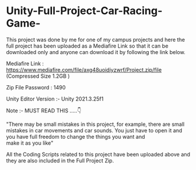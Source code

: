 # Unity-Full-Project-Car-Racing-Game-
This project was done by me for one of my campus projects and here the full project has been uploaded as a Mediafire Link so that it can be downloaded only and anyone can download it by following the link below.

Mediafire Link :  https://www.mediafire.com/file/axg48uoidiyzwrf/Project.zip/file (Compressed Size 1.2GB )

Zip File Password : 1490

Unity Editor Version :- Unity 2021.3.25f1


Note :- MUST READ THIS .....👇

"There may be small mistakes in this project, for example, there are small mistakes in car movements and car sounds.  You just have to open it and you have full freedom to change the things you want and make it as you like"

All the Coding Scripts related to this project have been uploaded above and they are also included in the Full Project Zip.
